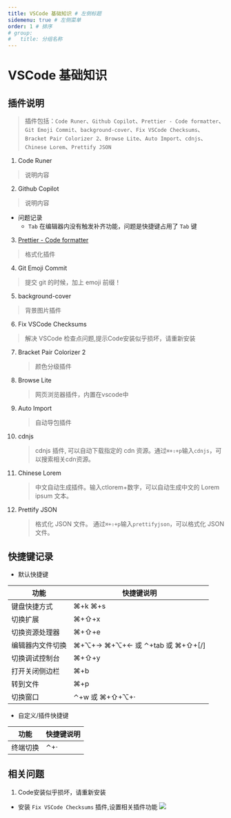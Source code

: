 ```yaml
---
title: VSCode 基础知识 # 左侧标题
sidemenu: true # 左侧菜单
order: 1 # 排序
# group:
#   title: 分组名称
---
```


# VSCode 基础知识

## 插件说明

> 插件包括：`Code Runer`、`Github Copilot`、`Prettier - Code formatter`、`Git Emoji Commit`、`background-cover`、`Fix VSCode Checksums`、`Bracket Pair Colorizer 2`、`Browse Lite`、`Auto Import`、`cdnjs`、`Chinese Lorem`、`Prettify JSON`

1. Code Runer

> 说明内容

2. Github Copilot

> 说明内容

- 问题记录
  - `Tab` 在编辑器内没有触发补齐功能，问题是快捷键占用了 `Tab` 键

3. [Prettier - Code formatter](https://prettier.io/docs/en/options.html)

> 格式化插件


4. Git Emoji Commit

> 提交 git 的时候，加上 emoji 前缀！

5. background-cover

> 背景图片插件 

6. Fix VSCode Checksums

> 解决 VSCode 检查点问题,提示Code安装似乎损坏，请重新安装

7. Bracket Pair Colorizer 2
   > 颜色分级插件

8. Browse Lite
   > 网页浏览器插件，内置在vscode中

9. Auto Import
    > 自动导包插件
10. cdnjs
    > cdnjs 插件, 可以自动下载指定的 cdn 资源。通过`⌘+⇧+p`输入`cdnjs`，可以搜索相关cdn资源。
    
11. Chinese Lorem
    > 中文自动生成插件。输入ctlorem+数字，可以自动生成中文的 Lorem ipsum 文本。

12. Prettify JSON
    > 格式化 JSON 文件。 通过`⌘+⇧+p`输入`prettifyjson`，可以格式化 JSON 文件。

## 快捷键记录

- 默认快捷键

|功能|快捷键说明|
|------|------------|
|键盘快捷方式| ⌘+k ⌘+s |
|切换扩展| ⌘+⇧+x |
|切换资源处理器| ⌘+⇧+e |
|编辑器内文件切换| ⌘+⌥+→  ⌘+⌥+← 或 ⌃+tab 或  ⌘+⇧+[/]|
|切换调试控制台| ⌘+⇧+y |
|打开关闭侧边栏| ⌘+b |
|转到文件 | ⌘+p |
|切换窗口 | ⌃+w 或 ⌘+⇧+⌥+·|


- 自定义/插件快捷键

|功能|快捷键说明|
|------|------------|
|终端切换| ⌃+·|


## 相关问题

1. Code安装似乎损坏，请重新安装
  - 安装 `Fix VSCode Checksums` 插件,设置相关插件功能
  ![](https://cdn.jsdelivr.net/gh/StupidUr/images@main/notes/20220427102759.png)
